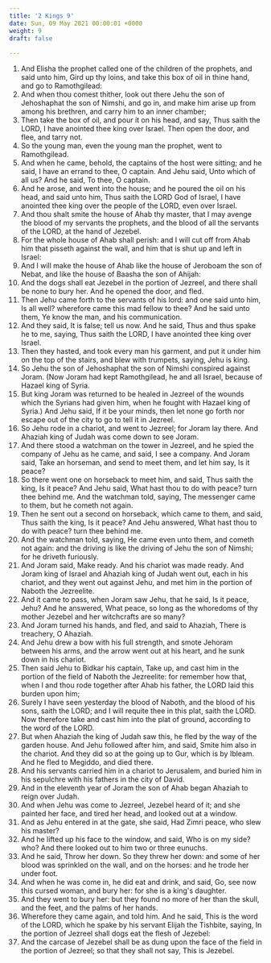 ```yaml
---
title: '2 Kings 9'
date: Sun, 09 May 2021 00:00:01 +0000
weight: 9
draft: false
  
---
```


1. And Elisha the prophet called one of the children of the prophets, and said unto him, Gird up thy loins, and take this box of oil in thine hand, and go to Ramothgilead:
2. And when thou comest thither, look out there Jehu the son of Jehoshaphat the son of Nimshi, and go in, and make him arise up from among his brethren, and carry him to an inner chamber;
3. Then take the box of oil, and pour it on his head, and say, Thus saith the LORD, I have anointed thee king over Israel. Then open the door, and flee, and tarry not.
4. So the young man, even the young man the prophet, went to Ramothgilead.
5. And when he came, behold, the captains of the host were sitting; and he said, I have an errand to thee, O captain. And Jehu said, Unto which of all us? And he said, To thee, O captain.
6. And he arose, and went into the house; and he poured the oil on his head, and said unto him, Thus saith the LORD God of Israel, I have anointed thee king over the people of the LORD, even over Israel.
7. And thou shalt smite the house of Ahab thy master, that I may avenge the blood of my servants the prophets, and the blood of all the servants of the LORD, at the hand of Jezebel.
8. For the whole house of Ahab shall perish: and I will cut off from Ahab him that pisseth against the wall, and him that is shut up and left in Israel:
9. And I will make the house of Ahab like the house of Jeroboam the son of Nebat, and like the house of Baasha the son of Ahijah:
10. And the dogs shall eat Jezebel in the portion of Jezreel, and there shall be none to bury her. And he opened the door, and fled.
11. Then Jehu came forth to the servants of his lord: and one said unto him, Is all well? wherefore came this mad fellow to thee? And he said unto them, Ye know the man, and his communication.
12. And they said, It is false; tell us now. And he said, Thus and thus spake he to me, saying, Thus saith the LORD, I have anointed thee king over Israel.
13. Then they hasted, and took every man his garment, and put it under him on the top of the stairs, and blew with trumpets, saying, Jehu is king.
14. So Jehu the son of Jehoshaphat the son of Nimshi conspired against Joram. (Now Joram had kept Ramothgilead, he and all Israel, because of Hazael king of Syria.
15. But king Joram was returned to be healed in Jezreel of the wounds which the Syrians had given him, when he fought with Hazael king of Syria.) And Jehu said, If it be your minds, then let none go forth nor escape out of the city to go to tell it in Jezreel.
16. So Jehu rode in a chariot, and went to Jezreel; for Joram lay there. And Ahaziah king of Judah was come down to see Joram.
17. And there stood a watchman on the tower in Jezreel, and he spied the company of Jehu as he came, and said, I see a company. And Joram said, Take an horseman, and send to meet them, and let him say, Is it peace?
18. So there went one on horseback to meet him, and said, Thus saith the king, Is it peace? And Jehu said, What hast thou to do with peace? turn thee behind me. And the watchman told, saying, The messenger came to them, but he cometh not again.
19. Then he sent out a second on horseback, which came to them, and said, Thus saith the king, Is it peace? And Jehu answered, What hast thou to do with peace? turn thee behind me.
20. And the watchman told, saying, He came even unto them, and cometh not again: and the driving is like the driving of Jehu the son of Nimshi; for he driveth furiously.
21. And Joram said, Make ready. And his chariot was made ready. And Joram king of Israel and Ahaziah king of Judah went out, each in his chariot, and they went out against Jehu, and met him in the portion of Naboth the Jezreelite.
22. And it came to pass, when Joram saw Jehu, that he said, Is it peace, Jehu? And he answered, What peace, so long as the whoredoms of thy mother Jezebel and her witchcrafts are so many?
23. And Joram turned his hands, and fled, and said to Ahaziah, There is treachery, O Ahaziah.
24. And Jehu drew a bow with his full strength, and smote Jehoram between his arms, and the arrow went out at his heart, and he sunk down in his chariot.
25. Then said Jehu to Bidkar his captain, Take up, and cast him in the portion of the field of Naboth the Jezreelite: for remember how that, when I and thou rode together after Ahab his father, the LORD laid this burden upon him;
26. Surely I have seen yesterday the blood of Naboth, and the blood of his sons, saith the LORD; and I will requite thee in this plat, saith the LORD. Now therefore take and cast him into the plat of ground, according to the word of the LORD.
27. But when Ahaziah the king of Judah saw this, he fled by the way of the garden house. And Jehu followed after him, and said, Smite him also in the chariot. And they did so at the going up to Gur, which is by Ibleam. And he fled to Megiddo, and died there.
28. And his servants carried him in a chariot to Jerusalem, and buried him in his sepulchre with his fathers in the city of David.
29. And in the eleventh year of Joram the son of Ahab began Ahaziah to reign over Judah.
30. And when Jehu was come to Jezreel, Jezebel heard of it; and she painted her face, and tired her head, and looked out at a window.
31. And as Jehu entered in at the gate, she said, Had Zimri peace, who slew his master?
32. And he lifted up his face to the window, and said, Who is on my side? who? And there looked out to him two or three eunuchs.
33. And he said, Throw her down. So they threw her down: and some of her blood was sprinkled on the wall, and on the horses: and he trode her under foot.
34. And when he was come in, he did eat and drink, and said, Go, see now this cursed woman, and bury her: for she is a king's daughter.
35. And they went to bury her: but they found no more of her than the skull, and the feet, and the palms of her hands.
36. Wherefore they came again, and told him. And he said, This is the word of the LORD, which he spake by his servant Elijah the Tishbite, saying, In the portion of Jezreel shall dogs eat the flesh of Jezebel:
37. And the carcase of Jezebel shall be as dung upon the face of the field in the portion of Jezreel; so that they shall not say, This is Jezebel.
